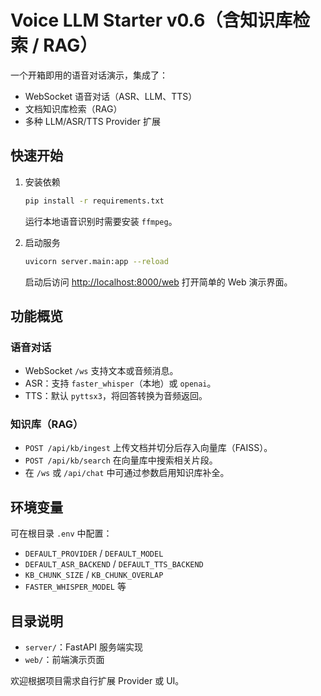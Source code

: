 # Voice LLM Starter v0.6（含知识库检索 / RAG）

一个开箱即用的语音对话演示，集成了：

- WebSocket 语音对话（ASR、LLM、TTS）
- 文档知识库检索（RAG）
- 多种 LLM/ASR/TTS Provider 扩展

## 快速开始

1. 安装依赖

   ```bash
   pip install -r requirements.txt
   ```

   运行本地语音识别时需要安装 `ffmpeg`。

2. 启动服务

   ```bash
   uvicorn server.main:app --reload
   ```

   启动后访问 <http://localhost:8000/web> 打开简单的 Web 演示界面。

## 功能概览

### 语音对话

- WebSocket `/ws` 支持文本或音频消息。
- ASR：支持 `faster_whisper`（本地）或 `openai`。
- TTS：默认 `pyttsx3`，将回答转换为音频返回。

### 知识库（RAG）

- `POST /api/kb/ingest` 上传文档并切分后存入向量库（FAISS）。
- `POST /api/kb/search` 在向量库中搜索相关片段。
- 在 `/ws` 或 `/api/chat` 中可通过参数启用知识库补全。

## 环境变量

可在根目录 `.env` 中配置：

- `DEFAULT_PROVIDER` / `DEFAULT_MODEL`
- `DEFAULT_ASR_BACKEND` / `DEFAULT_TTS_BACKEND`
- `KB_CHUNK_SIZE` / `KB_CHUNK_OVERLAP`
- `FASTER_WHISPER_MODEL` 等

## 目录说明

- `server/`：FastAPI 服务端实现
- `web/`：前端演示页面

欢迎根据项目需求自行扩展 Provider 或 UI。
